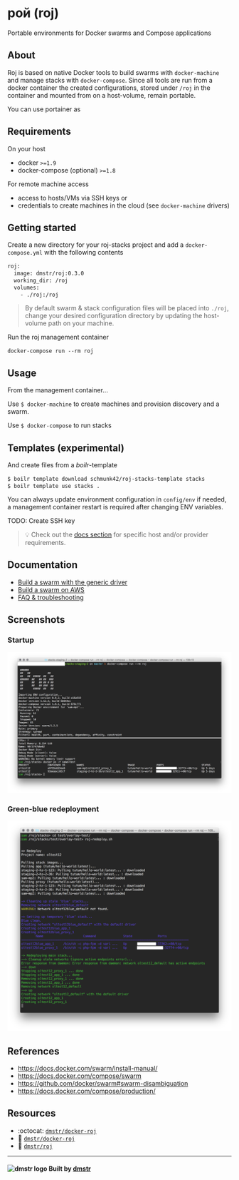 # рой (roj)

Portable environments for Docker swarms and Compose applications

## About

Roj is based on native Docker tools to build swarms with `docker-machine` and manage stacks with `docker-compose`. 
Since all tools are run from a docker container the created configurations, stored under `/roj` in the container and mounted 
from on a host-volume, remain portable.

You can use portainer as 

## Requirements

On your host

- docker `>=1.9`
- docker-compose (optional) `>=1.8`

For remote machine access

- access to hosts/VMs via SSH keys or 
- credentials to create machines in the cloud (see `docker-machine` drivers)

## Getting started

Create a new directory for your roj-stacks project and add a `docker-compose.yml` with the following contents

    roj:
      image: dmstr/roj:0.3.0
      working_dir: /roj
      volumes:
        - ./roj:/roj

> By default swarm & stack configuration files will be placed into `./roj`, change your desired configuration directory by updating the host-volume path on your machine.

Run the roj management container

    docker-compose run --rm roj

## Usage

From the management container...

Use `$ docker-machine` to create machines and provision discovery and a swarm.

Use `$ docker-compose` to run stacks

## Templates (experimental)

And create files from a *boilr*-template

    $ boilr template download schmunk42/roj-stacks-template stacks    
    $ boilr template use stacks .

You can always update environment configuration in `config/env` if needed, a management container restart is required after changing ENV variables.

TODO: Create SSH key

> :bulb: Check out the [docs section](docs/) for specific host and/or provider requirements.

## Documentation

- [Build a swarm with the generic driver](./docs/setup-generic-swarm.md)
- [Build a swarm on AWS](./docs/setup-aws-swarm.md)
- [FAQ & troubleshooting](./docs/faq-troubleshooting.md)

## Screenshots

### Startup

![roj-startup](https://raw.githubusercontent.com/dmstr/gh-media/master/dmstr/docker-roj/roj-startup.png)

### Green-blue redeployment

![roj-redeploy](https://raw.githubusercontent.com/dmstr/gh-media/master/dmstr/docker-roj/roj-redeploy.png)

## References

- https://docs.docker.com/swarm/install-manual/
- https://docs.docker.com/compose/swarm
- https://github.com/docker/swarm#swarm-disambiguation
- https://docs.docker.com/compose/production/

## Resources

- :octocat: [`dmstr/docker-roj`](https://github.com/dmstr/docker-roj)
- :wolf: [`dmstr/docker-roj`](https://git.hrzg.de/dmstr/docker-roj)
- :whale: [`dmstr/roj`](https://hub.docker.com/r/dmstr/roj/)


---

#### ![dmstr logo](http://t.phundament.com/dmstr-16-cropped.png) Built by [dmstr](http://diemeisterei.de)
